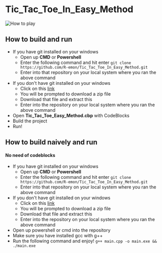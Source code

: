 # Tic_Tac_Toe_In_Easy_Method

![How to play](https://github.com/R-emon/Tic_Tac_Toe_In_Easy_Method/blob/master/Tic_Tac_Toe_Easy_Method/tutorial.gif)


## How to build and run ##
* If you have git installed on your windows
  * Open up **CMD** or **Powershell**
  * Enter the following command and hit enter 
    ```git clone https://github.com/R-emon/Tic_Tac_Toe_In_Easy_Method.git```
  * Enter into that repository on your local system where you ran the above command
* If you don't have git installed on your windows
  * Click on this [link](https://github.com/R-emon/Tic_Tac_Toe_In_Easy_Method/archive/master.zip)
  * You will be prompted to download a zip file
  * Download that file and extract this
  * Enter into the repository on your local system where you ran the above command
* Open **Tic_Tac_Toe_Easy_Method.cbp** with CodeBlocks
* Build the project 
* Run!

## How to build naively and run ##
#### No need of codeblocks ###
* If you have git installed on your windows
  * Open up **CMD** or **Powershell**
  * Enter the following command and hit enter 
    ```git clone https://github.com/R-emon/Tic_Tac_Toe_In_Easy_Method.git```
  * Enter into that repository on your local system where you ran the above command
* If you don't have git installed on your windows
  * Click on this [link](https://github.com/R-emon/Tic_Tac_Toe_In_Easy_Method/archive/master.zip)
  * You will be prompted to download a zip file
  * Download that file and extract this
  * Enter into the repository on your local system where you ran the above command
* Open up powershell or cmd into the repository
* Make sure you have installed gcc with g++
 * Run the following command and enjoy!
 ```g++ main.cpp -o main.exe && ./main.exe```
 
